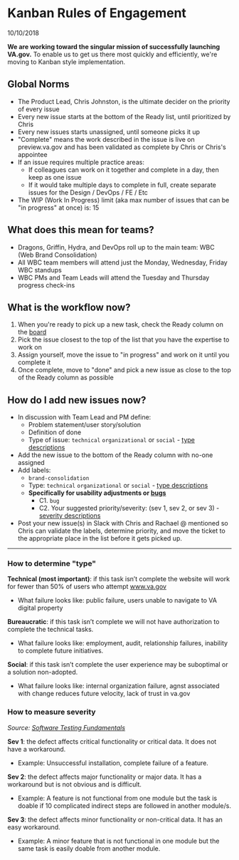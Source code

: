 # Kanban Rules of Engagement

10/10/2018

**We are working toward the singular mission of successfully launching VA.gov.** To enable us to get us there most quickly and efficiently, we're moving to Kanban style implementation.

## Global Norms

- The Product Lead, Chris Johnston, is the ultimate decider on the priority of every issue
- Every new issue starts at the bottom of the Ready list, until prioritized by Chris
- Every new issues starts unassigned, until someone picks it up
- "Complete" means the work described in the issue is live on preview.va.gov and has been validated as complete by Chris or Chris's appointee
- If an issue requires multiple practice areas:
  - If colleagues can work on it together and complete in a day, then keep as one issue
  - If it would take multiple days to complete in full, create separate issues for the Design / DevOps / FE / Etc
- The WIP (Work In Progress) limit (aka max number of issues that can be "in progress" at once) is: 15

## What does this mean for teams?

- Dragons, Griffin, Hydra, and DevOps roll up to the main team: WBC (Web Brand Consolidation)
- All WBC team members will attend just the Monday, Wednesday, Friday WBC standups
- WBC PMs and Team Leads will attend the Tuesday and Thursday progress check-ins

## What is the workflow now?

1. When you're ready to pick up a new task, check the Ready column on the [board]()
2. Pick the issue closest to the top of the list that you have the expertise to work on
3. Assign yourself, move the issue to "in progress" and work on it until you complete it
4. Once complete, move to "done" and pick a new issue as close to the top of the Ready column as possible

## How do I add new issues now?

- In discussion with Team Lead and PM define:
  - Problem statement/user story/solution
  - Definition of done
  - Type of issue: `technical` `organizational` or `social` - [type descriptions](#how-to-determine-"type")
- Add the new issue to the bottom of the Ready column with no-one assigned
- Add labels:
  - `brand-consolidation`
  - Type: `technical` `organizational` or `social` - [type descriptions](#how-to-determine-"type")
  - **Specifically for usability adjustments or [bugs](https://github.com/department-of-veterans-affairs/vets.gov-team/blob/master/Work%20Practices/Product%20Management/wbc-bug-template.md)**
    - C1. `bug`
    - C2. Your suggested priority/severity: (sev 1, sev 2, or sev 3) - [severity descriptions](#how-to-measure-severity)
- Post your new issue(s) in Slack with Chris and Rachael @ mentioned so Chris can validate the labels, determine priority, and move the ticket to the appropriate place in the list before it gets picked up.

---

### How to determine "type"

**Technical (most important)**: if this task isn’t complete the website will work for fewer than 50% of users who attempt www.va.gov

- What failure looks like: public failure, users unable to navigate to VA digital property

**Bureaucratic**: if this task isn’t complete we will not have authorization to complete the technical tasks.

- What failure looks like: employment, audit, relationship failures, inability to complete future initiatives.

**Social**: if this task isn’t complete the user experience may be suboptimal or a solution non-adopted. 

- What failure looks like: internal organization failure, agnst associated with change reduces future velocity, lack of trust in va.gov

### How to measure severity

*Source: [Software Testing Fundamentals](http://softwaretestingfundamentals.com/defect-severity/)*

**Sev 1**: the defect affects critical functionality or critical data. It does not have a workaround.

- Example: Unsuccessful installation, complete failure of a feature.

**Sev 2**: the defect affects major functionality or major data. It has a workaround but is not obvious and is difficult. 

- Example: A feature is not functional from one module but the task is doable if 10 complicated indirect steps are followed in another module/s.

**Sev 3**: the defect affects minor functionality or non-critical data. It has an easy workaround.

- Example: A minor feature that is not functional in one module but the same task is easily doable from another module.
